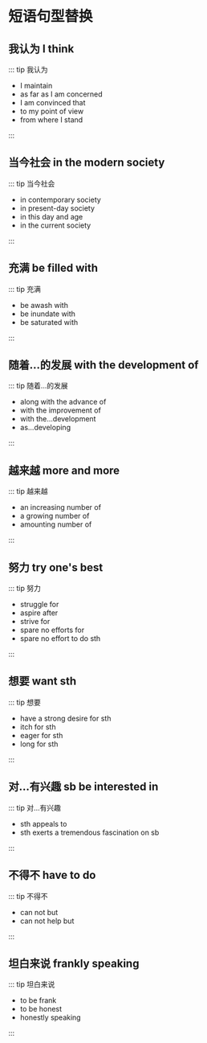 # 短语句型替换

## 我认为 I think

::: tip 我认为

- I maintain
- as far as I am concerned
- I am convinced that
- to my point of view
- from where I stand

:::

## 当今社会 in the modern society

::: tip 当今社会

- in contemporary society
- in present-day society
- in this day and age
- in the current society

:::

## 充满 be filled with

::: tip 充满

- be awash with
- be inundate with
- be saturated with

:::

## 随着...的发展 with the development of

::: tip 随着...的发展

- along with the advance of
- with the improvement of
- with the...development
- as...developing

:::

## 越来越 more and more

::: tip 越来越

- an increasing number of
- a growing number of
- amounting number of

:::

## 努力 try one's best

::: tip 努力

- struggle for
- aspire after
- strive for
- spare no efforts for
- spare no effort to do sth

:::

## 想要 want sth

::: tip 想要

- have a strong desire for sth
- itch for sth
- eager for sth
- long for sth

:::

## 对...有兴趣 sb be interested in

::: tip 对...有兴趣

- sth appeals to
- sth exerts a tremendous fascination on sb

:::

## 不得不 have to do

::: tip 不得不

- can not but
- can not help but

:::

## 坦白来说 frankly speaking

::: tip 坦白来说

- to be frank
- to be honest
- honestly speaking

:::

